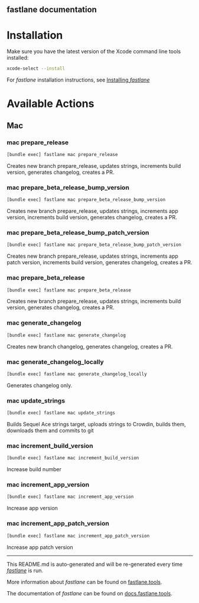 fastlane documentation
----

# Installation

Make sure you have the latest version of the Xcode command line tools installed:

```sh
xcode-select --install
```

For _fastlane_ installation instructions, see [Installing _fastlane_](https://docs.fastlane.tools/#installing-fastlane)

# Available Actions

## Mac

### mac prepare_release

```sh
[bundle exec] fastlane mac prepare_release
```

Creates new branch prepare_release, updates strings, increments build version, generates changelog, creates a PR.

### mac prepare_beta_release_bump_version

```sh
[bundle exec] fastlane mac prepare_beta_release_bump_version
```

Creates new branch prepare_release, updates strings, increments app version, increments build version, generates changelog, creates a PR.

### mac prepare_beta_release_bump_patch_version

```sh
[bundle exec] fastlane mac prepare_beta_release_bump_patch_version
```

Creates new branch prepare_release, updates strings, increments app patch version, increments build version, generates changelog, creates a PR.

### mac prepare_beta_release

```sh
[bundle exec] fastlane mac prepare_beta_release
```

Creates new branch prepare_release, updates strings, increments build version, generates changelog, creates a PR.

### mac generate_changelog

```sh
[bundle exec] fastlane mac generate_changelog
```

Creates new branch changelog, generates changelog, creates a PR.

### mac generate_changelog_locally

```sh
[bundle exec] fastlane mac generate_changelog_locally
```

Generates changelog only.

### mac update_strings

```sh
[bundle exec] fastlane mac update_strings
```

Builds Sequel Ace strings target, uploads strings to Crowdin, builds them, downloads them and commits to git

### mac increment_build_version

```sh
[bundle exec] fastlane mac increment_build_version
```

Increase build number

### mac increment_app_version

```sh
[bundle exec] fastlane mac increment_app_version
```

Increase app version

### mac increment_app_patch_version

```sh
[bundle exec] fastlane mac increment_app_patch_version
```

Increase app patch version

----

This README.md is auto-generated and will be re-generated every time [_fastlane_](https://fastlane.tools) is run.

More information about _fastlane_ can be found on [fastlane.tools](https://fastlane.tools).

The documentation of _fastlane_ can be found on [docs.fastlane.tools](https://docs.fastlane.tools).
